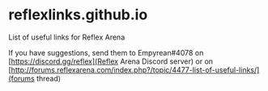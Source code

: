 # reflexlinks.github.io
List of useful links for Reflex Arena

If you have suggestions, send them to Empyrean#4078 on [https://discord.gg/reflex](Reflex Arena Discord server) or on [http://forums.reflexarena.com/index.php?/topic/4477-list-of-useful-links/](forums thread)
